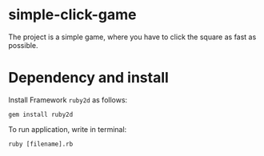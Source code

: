 # simple-click-game
The project is a simple game, where you have to click the square as fast as possible.

# Dependency and install

Install Framework `ruby2d` as follows:
```
gem install ruby2d
```

To run application, write in terminal:
```
ruby [filename].rb
```